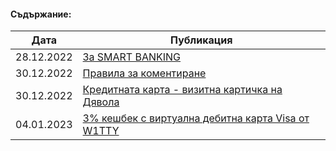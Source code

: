 #### Съдържание:

| Дата        | Публикация |
| ----------- | ---------- |
| 28.12.2022  | [За SMART BANKING](intro.md) |
| 30.12.2022  | [Правила за коментиране](2022-12-30-comment-policy.md) |
| 30.12.2022  | [Кредитната карта - визитна картичка на Дявола](2022-12-30-credit-card.md) |
| 04.01.2023  | [3% кешбек с виртуална дебитна карта Visa от W1TTY](2023-01-04-w1tty.md) |

